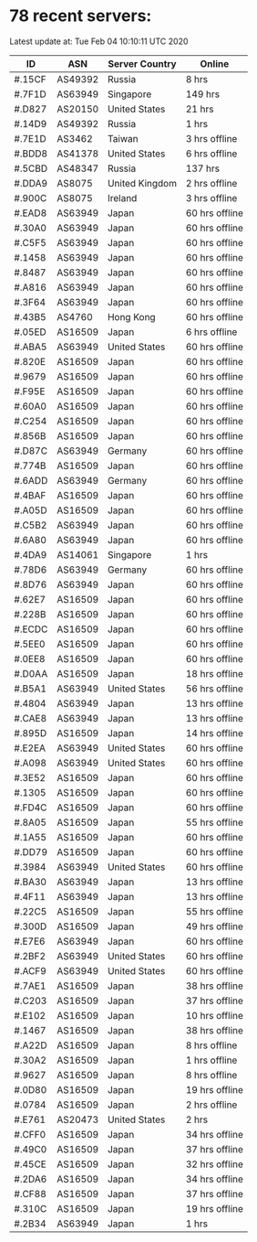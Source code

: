 # 78 recent servers:

Latest update at: Tue Feb 04 10:10:11 UTC 2020

| ID | ASN | Server Country | Online |
| -- | --- | -------------- | ------ |
| #.15CF | AS49392 | Russia | 8 hrs |
| #.7F1D | AS63949 | Singapore | 149 hrs |
| #.D827 | AS20150 | United States | 21 hrs |
| #.14D9 | AS49392 | Russia | 1 hrs |
| #.7E1D | AS3462 | Taiwan | 3 hrs offline |
| #.BDD8 | AS41378 | United States | 6 hrs offline |
| #.5CBD | AS48347 | Russia | 137 hrs |
| #.DDA9 | AS8075 | United Kingdom | 2 hrs offline |
| #.900C | AS8075 | Ireland | 3 hrs offline |
| #.EAD8 | AS63949 | Japan | 60 hrs offline |
| #.30A0 | AS63949 | Japan | 60 hrs offline |
| #.C5F5 | AS63949 | Japan | 60 hrs offline |
| #.1458 | AS63949 | Japan | 60 hrs offline |
| #.8487 | AS63949 | Japan | 60 hrs offline |
| #.A816 | AS63949 | Japan | 60 hrs offline |
| #.3F64 | AS63949 | Japan | 60 hrs offline |
| #.43B5 | AS4760 | Hong Kong | 60 hrs offline |
| #.05ED | AS16509 | Japan | 6 hrs offline |
| #.ABA5 | AS63949 | United States | 60 hrs offline |
| #.820E | AS16509 | Japan | 60 hrs offline |
| #.9679 | AS16509 | Japan | 60 hrs offline |
| #.F95E | AS16509 | Japan | 60 hrs offline |
| #.60A0 | AS16509 | Japan | 60 hrs offline |
| #.C254 | AS16509 | Japan | 60 hrs offline |
| #.856B | AS16509 | Japan | 60 hrs offline |
| #.D87C | AS63949 | Germany | 60 hrs offline |
| #.774B | AS16509 | Japan | 60 hrs offline |
| #.6ADD | AS63949 | Germany | 60 hrs offline |
| #.4BAF | AS16509 | Japan | 60 hrs offline |
| #.A05D | AS16509 | Japan | 60 hrs offline |
| #.C5B2 | AS63949 | Japan | 60 hrs offline |
| #.6A80 | AS63949 | Japan | 60 hrs offline |
| #.4DA9 | AS14061 | Singapore | 1 hrs |
| #.78D6 | AS63949 | Germany | 60 hrs offline |
| #.8D76 | AS63949 | Japan | 60 hrs offline |
| #.62E7 | AS16509 | Japan | 60 hrs offline |
| #.228B | AS16509 | Japan | 60 hrs offline |
| #.ECDC | AS16509 | Japan | 60 hrs offline |
| #.5EE0 | AS16509 | Japan | 60 hrs offline |
| #.0EE8 | AS16509 | Japan | 60 hrs offline |
| #.D0AA | AS16509 | Japan | 18 hrs offline |
| #.B5A1 | AS63949 | United States | 56 hrs offline |
| #.4804 | AS63949 | Japan | 13 hrs offline |
| #.CAE8 | AS63949 | Japan | 13 hrs offline |
| #.895D | AS16509 | Japan | 14 hrs offline |
| #.E2EA | AS63949 | United States | 60 hrs offline |
| #.A098 | AS63949 | United States | 60 hrs offline |
| #.3E52 | AS16509 | Japan | 60 hrs offline |
| #.1305 | AS16509 | Japan | 60 hrs offline |
| #.FD4C | AS16509 | Japan | 60 hrs offline |
| #.8A05 | AS16509 | Japan | 55 hrs offline |
| #.1A55 | AS16509 | Japan | 60 hrs offline |
| #.DD79 | AS16509 | Japan | 60 hrs offline |
| #.3984 | AS63949 | United States | 60 hrs offline |
| #.BA30 | AS63949 | Japan | 13 hrs offline |
| #.4F11 | AS63949 | Japan | 13 hrs offline |
| #.22C5 | AS16509 | Japan | 55 hrs offline |
| #.300D | AS16509 | Japan | 49 hrs offline |
| #.E7E6 | AS63949 | Japan | 60 hrs offline |
| #.2BF2 | AS63949 | United States | 60 hrs offline |
| #.ACF9 | AS63949 | United States | 60 hrs offline |
| #.7AE1 | AS16509 | Japan | 38 hrs offline |
| #.C203 | AS16509 | Japan | 37 hrs offline |
| #.E102 | AS16509 | Japan | 10 hrs offline |
| #.1467 | AS16509 | Japan | 38 hrs offline |
| #.A22D | AS16509 | Japan | 8 hrs offline |
| #.30A2 | AS16509 | Japan | 1 hrs offline |
| #.9627 | AS16509 | Japan | 8 hrs offline |
| #.0D80 | AS16509 | Japan | 19 hrs offline |
| #.0784 | AS16509 | Japan | 2 hrs offline |
| #.E761 | AS20473 | United States | 2 hrs |
| #.CFF0 | AS16509 | Japan | 34 hrs offline |
| #.49C0 | AS16509 | Japan | 37 hrs offline |
| #.45CE | AS16509 | Japan | 32 hrs offline |
| #.2DA6 | AS16509 | Japan | 34 hrs offline |
| #.CF88 | AS16509 | Japan | 37 hrs offline |
| #.310C | AS16509 | Japan | 19 hrs offline |
| #.2B34 | AS63949 | Japan | 1 hrs |

